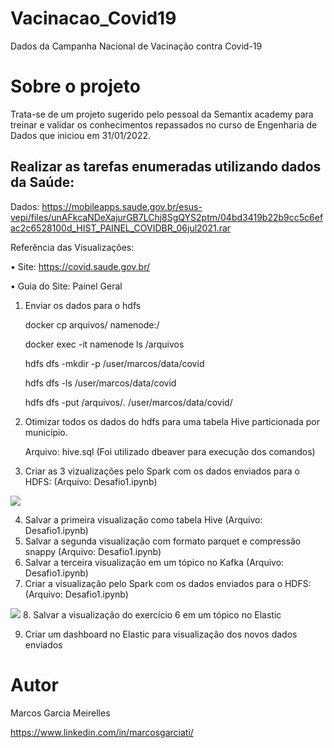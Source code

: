 # Vacinacao_Covid19
Dados da Campanha Nacional de Vacinação contra Covid-19

# Sobre o projeto

Trata-se de um projeto sugerido pelo pessoal da Semantix academy para treinar e validar os conhecimentos repassados no curso de Engenharia de Dados que iniciou em 31/01/2022.

## Realizar as tarefas enumeradas utilizando dados da Saúde:

Dados: https://mobileapps.saude.gov.br/esus-vepi/files/unAFkcaNDeXajurGB7LChj8SgQYS2ptm/04bd3419b22b9cc5c6efac2c6528100d_HIST_PAINEL_COVIDBR_06jul2021.rar

Referência das Visualizações:

• Site: https://covid.saude.gov.br/

• Guia do Site: Painel Geral

1. Enviar os dados para o hdfs 
  
    docker cp arquivos/ namenode:/
    
    docker exec -it namenode ls /arquivos
    
    hdfs dfs -mkdir -p /user/marcos/data/covid
    
    hdfs dfs -ls /user/marcos/data/covid
    
    hdfs dfs -put /arquivos/*.* /user/marcos/data/covid/
    
  
2. Otimizar todos os dados do hdfs para uma tabela Hive particionada por
município.

    Arquivo: hive.sql (Foi utilizado dbeaver para execução dos comandos)
  
3. Criar as 3 vizualizações pelo Spark com os dados enviados para o HDFS: (Arquivo: Desafio1.ipynb)
<image src=https://raw.githubusercontent.com/marcosgoval/Vacinacao_Covid19/main/assets/figura1.png>

4. Salvar a primeira visualização como tabela Hive (Arquivo: Desafio1.ipynb)
5. Salvar a segunda visualização com formato parquet e compressão snappy (Arquivo: Desafio1.ipynb)
6. Salvar a terceira visualização em um tópico no Kafka (Arquivo: Desafio1.ipynb)
7. Criar a visualização pelo Spark com os dados enviados para o HDFS: (Arquivo: Desafio1.ipynb)
<image src=https://raw.githubusercontent.com/marcosgoval/Vacinacao_Covid19/main/assets/figura2.png>
8. Salvar a visualização do exercício 6 em um tópico no Elastic
  
9. Criar um dashboard no Elastic para visualização dos novos dados enviados

# Autor

Marcos Garcia Meirelles

https://www.linkedin.com/in/marcosgarciati/
